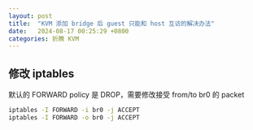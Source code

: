 ```yaml
---
layout: post
title:  "KVM 添加 bridge 后 guest 只能和 host 互访的解决办法"
date:   2024-08-17 00:25:29 +0800
categories: 折腾 KVM
---
```


## 修改 iptables

默认的 FORWARD policy 是 DROP，需要修改接受 from/to br0 的 packet

```bash
iptables -I FORWARD -i br0 -j ACCEPT
iptables -I FORWARD -o br0 -j ACCEPT
```
